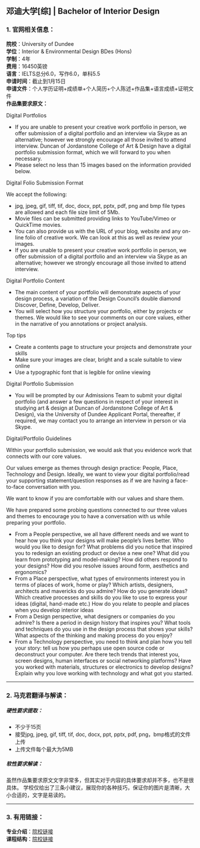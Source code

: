 ## 邓迪大学[综] | Bachelor of Interior Design


### 1. 官网相关信息：

**院校**：University of Dundee    
**学位**：Interior & Environmental Design BDes (Hons)   
**学制**：4年  
**费用**：16450英镑  
**语言**：IELTS总分6.0，写作6.0，单科5.5      
**申请时间**：截止到1月15日  
**申请文件**：个人学历证明+成绩单+个人简历+个人陈述+作品集+语言成绩+证明文件  
**作品集要求原文：**   

>
Digital Portfolios  
>
- If you are unable to present your creative work portfolio in person, we offer submission of a digital portfolio and an interview via Skype as an alternative; however we strongly encourage all those invited to attend interview. Duncan of Jordanstone College of Art & Design have a digital portfolio submission format, which we will forward to you when necessary.
- Please select no less than 15 images based on the information provided below.
>
Digital Folio Submission Format
>
We accept the following:
>
- jpg, jpeg, gif, tiff, tif, doc, docx, ppt, pptx, pdf, png and bmp file types are allowed and each file size limit of 5Mb. 
- Movie files can be submitted providing links to YouTube/Vimeo or QuickTime movies.
- You can also provide us with the URL of your blog, website and any on-line folio of creative work. We can look at this as well as review your images.
- If you are unable to present your creative work portfolio in person, we offer submission of a digital portfolio and an interview via Skype as an alternative; however we strongly encourage all those invited to attend interview.
>
Digital Portfolio Content
>
- The main content of your portfolio will demonstrate aspects of your design process, a variation of the Design Council’s double diamond Discover, Define, Develop, Deliver.
- You will select how you structure your portfolio, either by projects or themes. We would like to see your comments on our core values, either in the narrative of you annotations or project analysis.
>
Top tips
>
- Create a contents page to structure your projects and demonstrate your skills
- Make sure your images are clear, bright and a scale suitable to view online
- Use a typographic font that is legible for online viewing
>
Digital Portfolio Submission
>
- You will be prompted by our Admissions Team to submit your digital portfolio (and answer a few questions in respect of your interest in studying art & design at Duncan of Jordanstone College of Art & Design), via the University of Dundee Applicant Portal, thereafter, if required, we may contact you to arrange an interview in person or via Skype.
>
Digital/Portfolio Guidelines
>
Within your portfolio submission, we would ask that you evidence work that connects with our core values.  
>
Our values emerge as themes through design practice: People, Place, Technology and Design. Ideally, we want to view your digital portfolio/read your supporting statement/question responses as if we are having a face-to-face conversation with you.
>
We want to know if you are comfortable with our values and share them.
>
We have prepared some probing questions connected to our three values and themes to encourage you to have a conversation with us while preparing your portfolio.
>
- From a People perspective, we all have different needs and we want to hear how you think your designs will make people’s lives better. Who would you like to design for? What problems did you notice that inspired you to redesign an existing product or devise a new one? What did you learn from prototyping and model-making? How did others respond to your designs? How did you resolve issues around form, aesthetics and ergonomics?
- From a Place perspective, what types of environments interest you in terms of places of work, home or play?  Which artists, designers, architects and mavericks do you admire? How do you generate ideas? Which creative processes and skills do you like to use to express your ideas (digital, hand-made etc.) How do you relate to people and places when you develop interior ideas 
- From a Design perspective, what designers or companies do you admire? Is there a period in design history that inspires you? What tools and techniques do you use in the design process that shows your skills? What aspects of the thinking and making process do you enjoy?
- From a Technology perspective, you need to think and plan how you tell your story: tell us how you perhaps use open source code or deconstruct your computer. Are there tech trends that interest you, screen designs, human interfaces or social networking platforms? Have you worked with materials, structures or electronics to develop designs? Explain why you love working with technology and what got you started.





---


### 2. 马克君翻译与解读：

##### 硬性要求提取：
- 不少于15页 
- 接受jpg, jpeg, gif, tiff, tif, doc, docx, ppt, pptx, pdf, png，bmp格式的文件上传
- 上传文件每个最大为5MB


##### 软性要求解读：
虽然作品集要求原文文字非常多，但其实对于内容的具体要求却并不多，也不是很具体。 学校仅给出了三条小建议，展现你的各种技巧，保证你的图片是清晰，大小合适的，文字是易读的。 


---


### 3. 有用链接：

**专业介绍**：[院校链接](https://www.dundee.ac.uk/study/ug/interior-environmental-design/)  
**课程结构**：[院校链接](https://www.dundee.ac.uk/study/ug/interior-environmental-design/#info-entry-requirements)